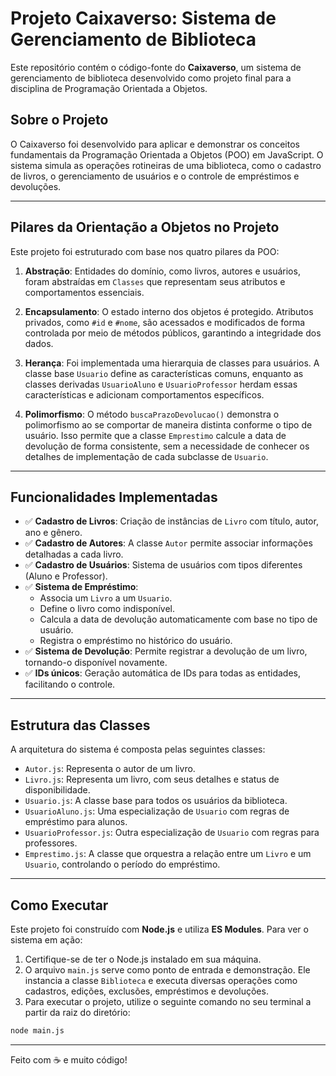# Projeto Caixaverso: Sistema de Gerenciamento de Biblioteca

Este repositório contém o código-fonte do **Caixaverso**, um sistema de gerenciamento de biblioteca desenvolvido como projeto final para a disciplina de Programação Orientada a Objetos.

## Sobre o Projeto

O Caixaverso foi desenvolvido para aplicar e demonstrar os conceitos fundamentais da Programação Orientada a Objetos (POO) em JavaScript. O sistema simula as operações rotineiras de uma biblioteca, como o cadastro de livros, o gerenciamento de usuários e o controle de empréstimos e devoluções.

---

## Pilares da Orientação a Objetos no Projeto

Este projeto foi estruturado com base nos quatro pilares da POO:

1.  **Abstração**: Entidades do domínio, como livros, autores e usuários, foram abstraídas em `Classes` que representam seus atributos e comportamentos essenciais.

2.  **Encapsulamento**: O estado interno dos objetos é protegido. Atributos privados, como `#id` e `#nome`, são acessados e modificados de forma controlada por meio de métodos públicos, garantindo a integridade dos dados.

3.  **Herança**: Foi implementada uma hierarquia de classes para usuários. A classe base `Usuario` define as características comuns, enquanto as classes derivadas `UsuarioAluno` e `UsuarioProfessor` herdam essas características e adicionam comportamentos específicos.

4.  **Polimorfismo**: O método `buscaPrazoDevolucao()` demonstra o polimorfismo ao se comportar de maneira distinta conforme o tipo de usuário. Isso permite que a classe `Emprestimo` calcule a data de devolução de forma consistente, sem a necessidade de conhecer os detalhes de implementação de cada subclasse de `Usuario`.

---

## Funcionalidades Implementadas

-   ✅ **Cadastro de Livros**: Criação de instâncias de `Livro` com título, autor, ano e gênero.
-   ✅ **Cadastro de Autores**: A classe `Autor` permite associar informações detalhadas a cada livro.
-   ✅ **Cadastro de Usuários**: Sistema de usuários com tipos diferentes (Aluno e Professor).
-   ✅ **Sistema de Empréstimo**:
    -   Associa um `Livro` a um `Usuario`.
    -   Define o livro como indisponível.
    -   Calcula a data de devolução automaticamente com base no tipo de usuário.
    -   Registra o empréstimo no histórico do usuário.
-   ✅ **Sistema de Devolução**: Permite registrar a devolução de um livro, tornando-o disponível novamente.
-   ✅ **IDs únicos**: Geração automática de IDs para todas as entidades, facilitando o controle.

---

## Estrutura das Classes

A arquitetura do sistema é composta pelas seguintes classes:

-   `Autor.js`: Representa o autor de um livro.
-   `Livro.js`: Representa um livro, com seus detalhes e status de disponibilidade.
-   `Usuario.js`: A classe base para todos os usuários da biblioteca.
-   `UsuarioAluno.js`: Uma especialização de `Usuario` com regras de empréstimo para alunos.
-   `UsuarioProfessor.js`: Outra especialização de `Usuario` com regras para professores.
-   `Emprestimo.js`: A classe que orquestra a relação entre um `Livro` e um `Usuario`, controlando o período do empréstimo.

---

## Como Executar

Este projeto foi construído com **Node.js** e utiliza **ES Modules**. Para ver o sistema em ação:

1.  Certifique-se de ter o Node.js instalado em sua máquina.
2.  O arquivo `main.js` serve como ponto de entrada e demonstração. Ele instancia a classe `Biblioteca` e executa diversas operações como cadastros, edições, exclusões, empréstimos e devoluções.
3.  Para executar o projeto, utilize o seguinte comando no seu terminal a partir da raiz do diretório:

```bash
node main.js
```

---

Feito com ☕ e muito código!